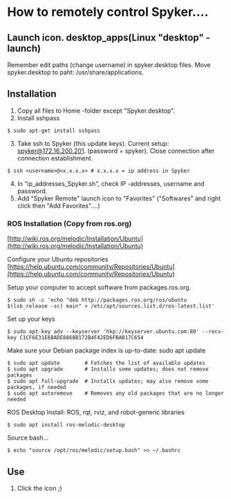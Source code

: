 # How to remotely control Spyker....

## Launch icon. desktop_apps(Linux "desktop" -launch)
Remember edit paths (change username) in spyker.desktop files.
Move spyker.desktop to paht: /usr/share/applications.

## Installation

  1. Copy all files to Home -folder except "Spyker.desktop".
  2. Install sshpass
  ```
  $ sudo apt-get install sshpass
  ```
  3. Take ssh to Spyker (this update keys). Current setup: spyker@172.16.200.201. (password = spyker). Close connection after connection establishment.
  ```
  $ ssh <username>@<x.x.x.x> # x.x.x.x = ip address in Spyker
  ```
  4. In "ip_addresses_Spyker.sh", check IP -addresses, username and password.
  5. Add "Spyker Remote" launch icon to "Favorites" ("Softwares" and right click then "Add Favorites"....)

### ROS Installation (Copy from ros.org)
[http://wiki.ros.org/melodic/Installation/Ubuntu](http://wiki.ros.org/melodic/Installation/Ubuntu)

Configure your Ubuntu repositories
[https://help.ubuntu.com/community/Repositories/Ubuntu](https://help.ubuntu.com/community/Repositories/Ubuntu)

Setup your computer to accept software from packages.ros.org.
```
$ sudo sh -c 'echo "deb http://packages.ros.org/ros/ubuntu $(lsb_release -sc) main" > /etc/apt/sources.list.d/ros-latest.list'
```
Set up your keys
```
$ sudo apt-key adv --keyserver 'hkp://keyserver.ubuntu.com:80' --recv-key C1CF6E31E6BADE8868B172B4F42ED6FBAB17C654
```
Make sure your Debian package index is up-to-date:
sudo apt update
```
$ sudo apt update        # Fetches the list of available updates
$ sudo apt upgrade       # Installs some updates; does not remove packages
$ sudo apt full-upgrade  # Installs updates; may also remove some packages, if needed
$ sudo apt autoremove    # Removes any old packages that are no longer needed
```

ROS Desktop Install: ROS, rqt, rviz, and robot-generic libraries
```
$ sudo apt install ros-melodic-desktop
```
Source bash...
```
$ echo "source /opt/ros/melodic/setup.bash" >> ~/.bashrc
```

 ## Use

  1. Click the icon ;)
